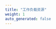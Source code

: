 ```yaml
---
title: "工作负载资源"
weight: 1
auto_generated: false
---
```


<!--
title: "Workload Resources"
weight: 1
auto_generated: true
-->

